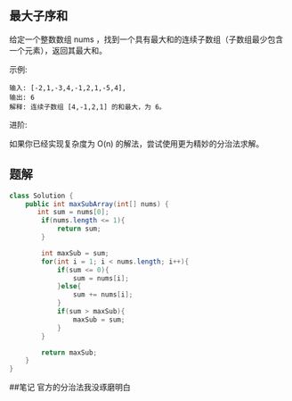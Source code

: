 ## 最大子序和

给定一个整数数组 nums ，找到一个具有最大和的连续子数组（子数组最少包含一个元素），返回其最大和。

示例:

```
输入: [-2,1,-3,4,-1,2,1,-5,4],
输出: 6
解释: 连续子数组 [4,-1,2,1] 的和最大，为 6。
```

进阶:

如果你已经实现复杂度为 O(n) 的解法，尝试使用更为精妙的分治法求解。

## 题解

```java
class Solution {
    public int maxSubArray(int[] nums) {
       int sum = nums[0];
        if(nums.length <= 1){
            return sum;
        }

        int maxSub = sum;
        for(int i = 1; i < nums.length; i++){
            if(sum <= 0){
                sum = nums[i];
            }else{
                sum += nums[i];
            }
            if(sum > maxSub){
                maxSub = sum;
            }
        }

        return maxSub;
    }
}
```

##笔记
官方的分治法我没琢磨明白
